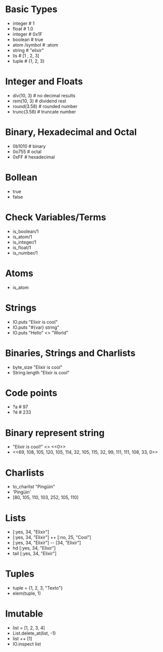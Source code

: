 # Basic Types

- integer       # 1
- float         # 1.0
- integer       # 0x1F
- boolean       # true
- atom /symbol  # :atom
- string        # "elixir"
- lis           # [1 , 2, 3]
- tuple         # {1, 2, 3}

# Integer and Floats

- div(10, 3)    # no decimal results
- rem(10, 3)    # dividend rest
- round(3.58)   # rounded number
- trunc(3.58)   # truncate number

# Binary, Hexadecimal and Octal

- 0b1010        # binary
- 0o755         # octal
- 0xFF          # hexadecimal

# Bollean

- true
- false

# Check Variables/Terms

- is_boolean/1
- is_atom/1
- is_integer/1
- is_float/1
- is_number/1

# Atoms

- is_atom

# Strings

- IO.puts "Elixir is cool"
- IO.puts "#{var} string"
- IO.puts "Hello" <> "World"

# Binaries, Strings and Charlists

- byte_size "Elixir is cool"
- String.length "Elixir is cool"

# Code points

- ?a    # 97        
- ?é    # 233

# Binary represent string

- "Elixir is cool!" <> <<0>>
- <<69, 108, 105, 120, 105, 114, 32, 105, 115, 32, 99, 111, 111, 108, 33, 0>>

# Charlists

- to_charlist "Pingüin"
- 'Pingüin'
- [80, 105, 110, 103, 252, 105, 110]

# Lists

- [:yes, 34, "Elixir"]
- [:yes, 34, "Elixir"] ++ [:no, 25, "Cool"]
- [:yes, 34, "Elixir"] -- [34, "Elixir"]
- hd [:yes, 34, "Elixir"]
- tail [:yes, 34, "Elixir"]

# Tuples

- tuple = {1, 2, 3, "Texto"}
- elem(tuple, 1)

# Imutable

- list = [1, 2, 3, 4]
- List.delete_at(list, -1)
- list ++ [1]
- IO.inspect list
